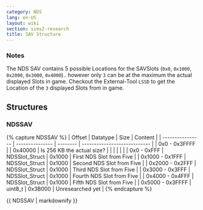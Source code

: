 ```yaml
---
category: NDS
lang: en-US
layout: wiki
section: sims2-research
title: SAV Structure
---
```


### Notes
The NDS SAV contains 5 possible Locations for the SAVSlots (`0x0`, `0x1000`, `0x2000`, `0x3000`, `0x4000`).. however only `3` can be at the maximum the actual displayed Slots in game. Checkout the External-Tool `LSSD` to get the Location of the `3` displayed Slots from in game.


## Structures

### NDSSAV
{% capture NDSSAV %}
| Offset           | Datatype        | Size     | Content                      |
| ---------------- | --------------- | -------- | ---------------------------- |
| 0x0 - 0x3FFFF    |                 | 0x40000  | Is 256 KB the actual size?   |
|                  |                 |          |                              |
| 0x0 - 0xFFF      | NDSSlot_Struct  | 0x1000   | First NDS Slot from Five     |
| 0x1000 - 0x1FFF  | NDSSlot_Struct  | 0x1000   | Second NDS Slot from Five    |
| 0x2000 - 0x2FFF  | NDSSlot_Struct  | 0x1000   | Third NDS Slot from Five     |
| 0x3000 - 0x3FFF  | NDSSlot_Struct  | 0x1000   | Fourth NDS Slot from Five    |
| 0x4000 - 0x4FFF  | NDSSlot_Struct  | 0x1000   | Fifth NDS Slot from Five     |
| 0x5000 - 0x3FFFF | uint8_t         | 0x3B000  | Unresearched yet             |
{% endcapture %}

{{ NDSSAV | markdownify }}